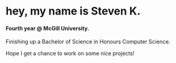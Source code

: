 <h1>
  hey, my name is Steven K.
</h1>

#### Fourth year @ McGill University.
Finishing up a Bachelor of Science in Honours Computer Science.

Hope I get a chance to work on some nice projects!





















‎ 
